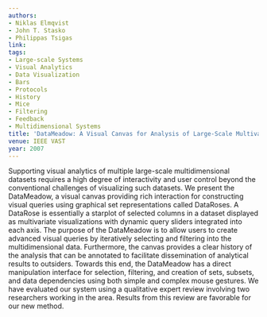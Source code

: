 ```yaml
---
authors:
- Niklas Elmqvist
- John T. Stasko
- Philippas Tsigas
link:
tags:
- Large-scale Systems
- Visual Analytics
- Data Visualization
- Bars
- Protocols
- History
- Mice
- Filtering
- Feedback
- Multidimensional Systems
title: 'DataMeadow: A Visual Canvas for Analysis of Large-Scale Multivariate Data.'
venue: IEEE VAST
year: 2007
---
```

Supporting visual analytics of multiple large-scale multidimensional datasets requires a high degree of interactivity and user control beyond the conventional challenges of visualizing such datasets. We present the DataMeadow, a visual canvas providing rich interaction for constructing visual queries using graphical set representations called DataRoses. A DataRose is essentially a starplot of selected columns in a dataset displayed as multivariate visualizations with dynamic query sliders integrated into each axis. The purpose of the DataMeadow is to allow users to create advanced visual queries by iteratively selecting and filtering into the multidimensional data. Furthermore, the canvas provides a clear history of the analysis that can be annotated to facilitate dissemination of analytical results to outsiders. Towards this end, the DataMeadow has a direct manipulation interface for selection, filtering, and creation of sets, subsets, and data dependencies using both simple and complex mouse gestures. We have evaluated our system using a qualitative expert review involving two researchers working in the area. Results from this review are favorable for our new method.